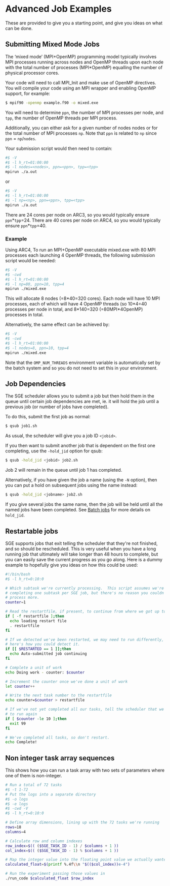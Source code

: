 # Advanced Job Examples

These are provided to give you a starting point, and give you ideas on what can
be done.

## Submitting Mixed Mode Jobs
The ‘mixed mode’ (MPI+OpenMP) programming model typically involves MPI
processes running across nodes and OpenMP threads upon each node with the total
number of processes (MPI*OpenMP) equalling the number of physical processor
cores.

Your code will need to call MPI_Init and make use of OpenMP directives. You
will compile your code using an MPI wrapper and enabling OpenMP support, for
example:

```bash
$ mpif90 -openmp example.f90 -o mixed.exe
```

You will need to determine `ppn`, the number of MPI processes per node, and
`tpp`, the number of OpenMP threads per MPI process.

Additionally, you can either ask for a given number of nodes nodes or for the
total number of MPI processes `np`. Note that `ppn` is related to `np` since
`ppn` = `np`/`nodes`.

Your submission script would then need to contain:

```bash
#$ -V
#$ -l h_rt=01:00:00
#$ -l nodes=<nodes>, ppn=<ppn>, tpp=<tpp>
mpirun ./a.out
```
or

```bash
#$ -V
#$ -l h_rt=01:00:00
#$ -l np=<np>, ppn=<ppn>, tpp=<tpp>
mpirun ./a.out
```
There are 24 cores per node on ARC3, so you would typically ensure `ppn`\*`tpp`=24.
There are 40 cores per node on ARC4, so you would typically ensure `ppn`\*`tpp`=40.

### Example
Using ARC4, To run an MPI+OpenMP executable mixed.exe with 80 MPI processes
each launching 4 OpenMP threads, the following submission script would be
needed:
```bash
#$ -V
#$ -cwd
#$ -l h_rt=01:00:00
#$ -l np=80, ppn=10, tpp=4
mpirun ./mixed.exe
```
This will allocate 8 nodes (=8*40=320 cores).
Each node will have 10 MPI processes, each of which will have 4 OpenMP threads
(so 10\*4=40 processes per node in total, and 8\*140=320 (=80MPI\*4OpenMP)
processes in total.

Alternatively, the same effect can be achieved by:
```bash
#$ -V
#$ -cwd
#$ -l h_rt=01:00:00
#$ -l nodes=8, ppn=10, tpp=4
mpirun ./mixed.exe
```
Note that the `OMP_NUM_THREADS` environment variable is automatically set by
the batch system and so you do not need to set this in your environment.

## Job Dependencies
The SGE scheduler allows you to submit a job but then hold them in the queue
until certain job dependencies are met, ie. it will hold the job until a
previous job (or number of jobs have completed).

To do this, submit the first job as normal:

```bash
$ qsub job1.sh
```

As usual, the scheduler will give you a job ID `<jobid>`.

If you then want to submit another job that is dependent on the first one
completing, use the `-hold_jid` option for qsub:

```bash
$ qsub -hold_jid <jobid> job2.sh
```

Job 2 will remain in the queue until job 1 has completed.

Alternatively, if you have given the job a name (using the `-N` option), then
you can put a hold on subsequent jobs using the name instead:

```bash
$ qsub -hold_jid <jobname> job2.sh
```

If you give several jobs the same name, then the job will be held until all the
named jobs have been completed.
See [Batch jobs](./batchjob.html#list-of-sge-options) for more details on
`hold_jid`.

## Restartable jobs

SGE supports jobs that exit telling the scheduler that they're not finished,
and so should be rescheduled.  This is very useful when you have a long running
job that ultimately will take longer than 48 hours to complete, but you can
easily save the current progress as you go along.  Here is a dummy example to
hopefully give you ideas on how this could be used:

```bash
#!/bin/bash
#$ -l h_rt=0:10:0

# Which subtask we're currently processing.  This script assumes we're only
# completing one subtask per SGE job, but there's no reason you couldn't
# process more.
counter=1

# Read the restartfile, if present, to continue from where we got up to
if [ -f restartfile ];then
  echo loading restart file
  . restartfile
fi

# If we detected we've been restarted, we may need to run differently, so
# here's how you could detect it.
if [[ $RESTARTED == 1 ]];then
  echo Auto-submitted job continuing
fi

# Complete a unit of work
echo Doing work - counter: $counter

# Increment the counter once we've done a unit of work
let counter++

# Write the next task number to the restartfile
echo counter=$counter > restartfile

# If we've not yet completed all our tasks, tell the scheduler that we'll need
# to run again
if [ $counter -le 10 ];then
  exit 99
fi

# We've completed all tasks, so don't restart.
echo Complete!
```

## Non integer task array sequences

This shows how you can run a task array with two sets of parameters where one
of them is non-integer.

```bash
# Run a total of 72 tasks
#$ -t 1-72
# Put the logs into a separate directory
#$ -o logs
#$ -e logs
#$ -cwd -V
#$ -l h_rt=0:10:0

# Define array dimensions, lining up with the 72 tasks we're running
rows=18
columns=4

# Calculate row and column indexes
row_index=$(( ($SGE_TASK_ID - 1) / $columns + 1 ))
col_index=$(( ($SGE_TASK_ID - 1) % $columns + 1 ))

# Map the integer value into the floating point value we actually wanted
calculated_float=$(printf %.4f\\n "$(($col_index))e-4")

# Run the experiment passing those values in
./run_code $calculated_float $row_index
```
